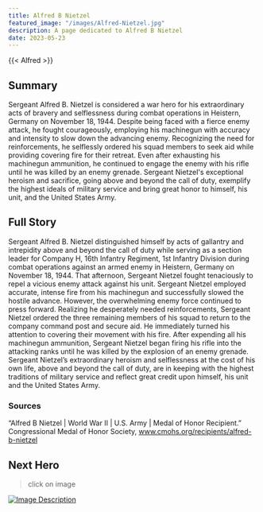 ```yaml
---
title: Alfred B Nietzel
featured_image: "/images/Alfred-Nietzel.jpg"
description: A page dedicated to Alfred B Nietzel
date: 2023-05-23
---
```


{{< Alfred >}}

## Summary
Sergeant Alfred B. Nietzel is considered a war hero for his extraordinary acts of bravery and selflessness during combat operations in Heistern, Germany on November 18, 1944. Despite being faced with a fierce enemy attack, he fought courageously, employing his machinegun with accuracy and intensity to slow down the advancing enemy. Recognizing the need for reinforcements, he selflessly ordered his squad members to seek aid while providing covering fire for their retreat. Even after exhausting his machinegun ammunition, he continued to engage the enemy with his rifle until he was killed by an enemy grenade. Sergeant Nietzel's exceptional heroism and sacrifice, going above and beyond the call of duty, exemplify the highest ideals of military service and bring great honor to himself, his unit, and the United States Army.

## Full Story
Sergeant Alfred B. Nietzel distinguished himself by acts of gallantry and intrepidity above and beyond the call of duty while serving as a section leader for Company H, 16th Infantry Regiment, 1st Infantry Division during combat operations against an armed enemy in Heistern, Germany on November 18, 1944. That afternoon, Sergeant Nietzel fought tenaciously to repel a vicious enemy attack against his unit. Sergeant Nietzel employed accurate, intense fire from his machinegun and successfully slowed the hostile advance. However, the overwhelming enemy force continued to press forward. Realizing he desperately needed reinforcements, Sergeant Nietzel ordered the three remaining members of his squad to return to the company command post and secure aid. He immediately turned his attention to covering their movement with his fire. After expending all his machinegun ammunition, Sergeant Nietzel began firing his rifle into the attacking ranks until he was killed by the explosion of an enemy grenade. Sergeant Nietzel’s extraordinary heroism and selflessness at the cost of his own life, above and beyond the call of duty, are in keeping with the highest traditions of military service and reflect great credit upon himself, his unit and the United States Army.

### Sources
“Alfred B Nietzel | World War II | U.S. Army | Medal of Honor Recipient.” Congressional Medal of Honor Society, www.cmohs.org/recipients/alfred-b-nietzel 


## Next Hero    
> click on image

[![Image Description](/images/Audie-murphy.jpg)](/posts/audie-leon-murphy/)
